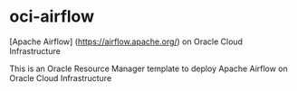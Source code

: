 # oci-airflow
[Apache Airflow] (https://airflow.apache.org/) on Oracle Cloud Infrastructure

This is an Oracle Resource Manager template to deploy Apache Airflow on Oracle Cloud Infrastructure
